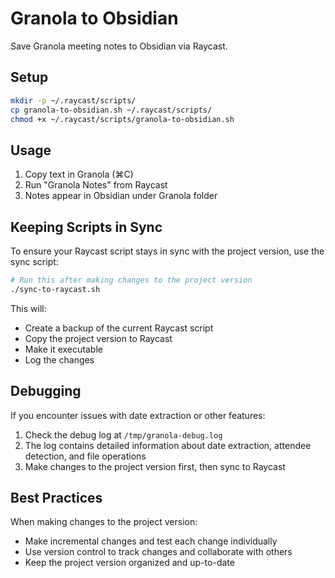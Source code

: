 # Granola to Obsidian

Save Granola meeting notes to Obsidian via Raycast.

## Setup

```bash
mkdir -p ~/.raycast/scripts/
cp granola-to-obsidian.sh ~/.raycast/scripts/
chmod +x ~/.raycast/scripts/granola-to-obsidian.sh
```

## Usage

1. Copy text in Granola (⌘C)
2. Run "Granola Notes" from Raycast
3. Notes appear in Obsidian under Granola folder

## Keeping Scripts in Sync

To ensure your Raycast script stays in sync with the project version, use the sync script:

```bash
# Run this after making changes to the project version
./sync-to-raycast.sh
```

This will:
- Create a backup of the current Raycast script
- Copy the project version to Raycast
- Make it executable
- Log the changes

## Debugging

If you encounter issues with date extraction or other features:
1. Check the debug log at `/tmp/granola-debug.log`
2. The log contains detailed information about date extraction, attendee detection, and file operations
3. Make changes to the project version first, then sync to Raycast

## Best Practices

When making changes to the project version:
- Make incremental changes and test each change individually
- Use version control to track changes and collaborate with others
- Keep the project version organized and up-to-date
